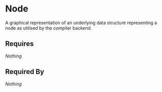 # Node

A graphical representation of an underlying data structure representing a node as utilised by the compiler backend.

## Requires

*Nothing*

## Required By

*Nothing*
